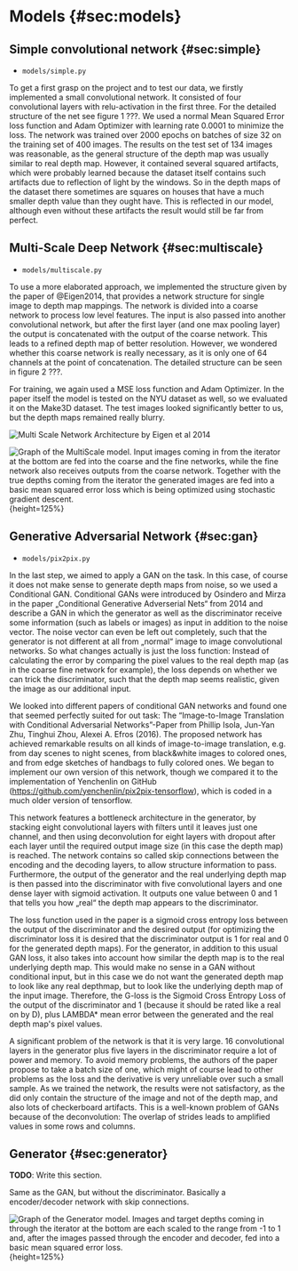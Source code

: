 # Models  {#sec:models}

## Simple convolutional network  {#sec:simple}

- `models/simple.py`

To get a first grasp on the project and to test our data, we firstly implemented a small convolutional network. It consisted of four convolutional layers with relu-activation in the first three. For the detailed structure of the net see figure 1 ???. We used a normal Mean Squared Error loss function and Adam Optimizer with learning rate 0.0001 to minimize the loss. The network was trained over 2000 epochs on batches of size 32 on the training set of 400 images. The results on the test set of 134 images was reasonable, as the general structure of the depth map was usually similar to real depth map. However, it contained several squared artifacts, which were probably learned because the dataset itself contains such artifacts due to reflection of light by the windows. So in the depth maps of the dataset there sometimes are squares on houses that have a much smaller depth value than they ought have. This is reflected in our model, although even without these artifacts the result would still be far from perfect.


## Multi-Scale Deep Network  {#sec:multiscale}

- `models/multiscale.py`

To use a more elaborated approach, we implemented the structure given by the paper of @Eigen2014, that provides a network structure for single image to depth map mappings. The network is divided into a coarse network to process low level features. The input is also passed into another convolutional network, but after the first layer (and one max pooling layer) the output is concatenated with the output of the coarse network. This leads to a refined depth map of better resolution. However, we wondered whether this coarse network is really necessary, as it is only one of 64 channels at the point of concatenation. The detailed structure can be seen in figure 2 ???.

For training, we again used a MSE loss function and Adam Optimizer. In the paper itself the model is tested on the NYU dataset as well, so we evaluated it on the Make3D dataset. The test images looked significantly better to us, but the depth maps remained really blurry.

![Multi Scale Network Architecture by Eigen et al 2014](assets/eigen2014.png)

![Graph of the `MultiScale` model. Input images coming in from the iterator at the bottom are fed into the coarse and the fine networks, while the fine network also receives outputs from the coarse network. Together with the true depths coming from the iterator the generated images are fed into a basic mean squared error loss which is being optimized using stochastic gradient descent.](assets/multiscale_graph.png){height=125%}

## Generative Adversarial Network  {#sec:gan}

- `models/pix2pix.py`

In the last step, we aimed to apply a GAN on the task. In this case, of course it does not make sense to generate depth maps from noise, so we used a Conditional GAN. Conditional GANs were introduced by Osindero and Mirza in the paper „Conditional Generative Adverserial Nets“ from 2014 and describe a GAN in which the generator as well as the discriminator receive some information (such as labels or images) as input in addition to the noise vector. The noise vector can even be left out completely, such that the generator is not different at all from „normal“ image to image convolutional networks. So what changes actually is just the loss function: Instead of calculating the error by comparing the pixel values to the real depth map (as in the coarse fine network for example), the loss depends on whether we can trick the discriminator, such that the depth map seems realistic, given the image as our additional input.

We looked into different papers of conditional GAN networks and found one that seemed perfectly suited for out task: The “Image-to-Image Translation with Conditional Adversarial Networks”-Paper from Phillip Isola, Jun-Yan Zhu, Tinghui Zhou, Alexei A. Efros (2016). The proposed network has achieved remarkable results on all kinds of image-to-image translation, e.g. from day scenes to night scenes, from black&white images to colored ones, and from edge sketches of handbags to fully colored ones. We began to implement our own version of this network, though we compared it to the implementation of Yenchenlin on GitHub (https://github.com/yenchenlin/pix2pix-tensorflow), which is coded in a much older version of tensorflow.

This network features a bottleneck architecture in the generator, by stacking eight convolutional layers with filters until it leaves just one channel, and then using deconvolution for eight layers with dropout after each layer until the required output image size (in this case the depth map) is reached. The network contains so called skip connections between the encoding and the decoding layers, to allow structure information to pass. Furthermore, the output of the generator and the real underlying depth map is then passed into the discriminator with five convolutional layers and one dense layer with sigmoid activation. It outputs one value between 0 and 1 that tells you how „real“ the depth map appears to the discriminator.

The loss function used in the paper is a sigmoid cross entropy loss between the output of the discriminator and the desired output (for optimizing the discriminator loss it is desired that the discriminator output is 1 for real and 0 for the generated depth maps). For the generator, in addition to this usual GAN loss, it also takes into account how similar the depth map is to the real underlying depth map. This would make no sense in a GAN without conditional input, but in this case we do not want the generated depth map to look like any real depthmap, but to look like the underlying depth map of the input image. Therefore, the G-loss is the Sigmoid Cross Entropy Loss of the output of the discriminator and 1 (because it should be rated like a real on by D), plus LAMBDA* mean error between the generated and the real depth map's pixel values.

A significant problem of the network is that it is very large. 16 convolutional layers in the generator plus five layers in the discriminator require a lot of power and memory. To avoid memory problems, the authors of the paper propose to take a batch size of one, which might of course lead to other problems as the loss and the derivative is very unreliable over such a small sample. As we trained the network, the results were not satisfactory, as the did only contain the structure of the image and not of the depth map, and also lots of checkerboard artifacts. This is a well-known problem of GANs because of the deconvolution: The overlap of strides leads to amplified values in some rows and columns.


## Generator  {#sec:generator}

**TODO**: Write this section.

Same as the GAN, but without the discriminator. Basically a encoder/decoder network with skip connections.

![Graph of the `Generator` model. Images and target depths coming in through the iterator at the bottom are each scaled to the range from -1 to 1 and, after the images passed through the encoder and decoder, fed into a basic mean squared error loss.](assets/generator_graph.png){height=125%}
